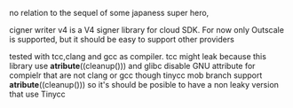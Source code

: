 no relation to the sequel of some japaness super hero,

cigner writer v4 is a V4 signer library for cloud SDK.
For now only Outscale is supported, but it should be easy to support other providers

tested with tcc,clang and gcc as compiler.
tcc might leak because this library use __atribute__((cleanup()))
and glibc disable GNU attribute for compielr that are not clang or gcc
though tinycc mob branch support __atribute__((cleanup()))
so it's should be posible to have a non leaky version that use Tinycc
